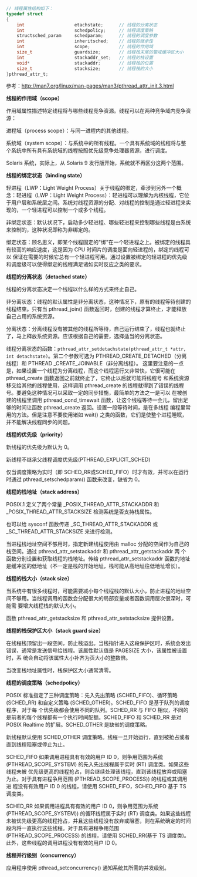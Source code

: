 ```c
// 线程属性结构如下：  
typedef struct  
{  
    int                   etachstate;      // 线程的分离状态  
    int                   schedpolicy;     // 线程调度策略  
    structsched_param     schedparam;      // 线程的调度参数  
    int                   inheritsched;    // 线程的继承性  
    int                   scope;           // 线程的作用域  
    size_t                guardsize;       // 线程栈末尾的警戒缓冲区大小  
    int                   stackaddr_set;   // 线程的栈设置  
    void*                 stackaddr;       // 线程栈的位置  
    size_t                stacksize;       // 线程栈的大小  
}pthread_attr_t;  
```

参考：<http://man7.org/linux/man-pages/man3/pthread_attr_init.3.html>

**线程的作用域（scope）**

作用域属性描述特定线程将与哪些线程竞争资源。线程可以在两种竞争域内竞争资源：

进程域（process scope）：与同一进程内的其他线程。

系统域（system scope）：与系统中的所有线程。一个具有系统域的线程将与整个系统中所有具有系统域的线程按照优先级竞争处理器资源，进行调度。

Solaris 系统，实际上，从 Solaris 9 发行版开始，系统就不再区分这两个范围。

**线程的绑定状态（binding state）**

轻进程（LWP：Light Weight Process）关于线程的绑定，牵涉到另外一个概念：轻进程（LWP：Light Weight Process）：轻进程可以理解为内核线程，它位于用户层和系统层之间。系统对线程资源的分配、对线程的控制是通过轻进程来实现的，一个轻进程可以控制一个或多个线程。

非绑定状态：默认状况下，启动多少轻进程、哪些轻进程来控制哪些线程是由系统来控制的，这种状况即称为非绑定的。

绑定状态：顾名思义，即某个线程固定的"绑"在一个轻进程之上。被绑定的线程具有较高的响应速度，这是因为 CPU 时间片的调度是面向轻进程的，绑定的线程可以
保证在需要的时候它总有一个轻进程可用。通过设置被绑定的轻进程的优先级和调度级可以使得绑定的线程满足诸如实时反应之类的要求。

**线程的分离状态（detached state）**

线程的分离状态决定一个线程以什么样的方式来终止自己。

非分离状态：线程的默认属性是非分离状态，这种情况下，原有的线程等待创建的线程结束。只有当 pthread_join() 函数返回时，创建的线程才算终止，才能释放自己占用的系统资源。

分离状态：分离线程没有被其他的线程所等待，自己运行结束了，线程也就终止了，马上释放系统资源。应该根据自己的需要，选择适当的分离状态。

线程分离状态的函数：`pthread_attr_setdetachstate(pthread_attr_t *attr, int detachstate)`。第二个参数可选为 PTHREAD_CREATE_DETACHED（分离线程）和 PTHREAD _CREATE_JOINABLE（非分离线程）。
这里要注意的一点是，如果设置一个线程为分离线程，而这个线程运行又非常快，它很可能在 pthread_create 函数返回之前就终止了，它终止以后就可能将线程号
和系统资源移交给其他的线程使用，这样调用 pthread_create 的线程就得到了错误的线程号。要避免这种情况可以采取一定的同步措施，最简单的方法之一是可以
在被创建的线程里调用 pthread_cond_timewait 函数，让这个线程等待一会儿，留出足够的时间让函数 pthread_create 返回。设置一段等待时间，是在多线程
编程里常用的方法。但是注意不要使用诸如 wait() 之类的函数，它们是使整个进程睡眠，并不能解决线程同步的问题。

**线程的优先级（priority）**

新线程的优先级为默认为 0。

新线程不继承父线程调度优先级(PTHREAD_EXPLICIT_SCHED)

仅当调度策略为实时（即 SCHED_RR或SCHED_FIFO）时才有效，并可以在运行时通过 pthread_setschedparam() 函数来改变，缺省为 0。

**线程的栈地址（stack address）**

POSIX.1 定义了两个常量 _POSIX_THREAD_ATTR_STACKADDR 和 _POSIX_THREAD_ATTR_STACKSIZE 检测系统是否支持栈属性。

也可以给 sysconf 函数传递 _SC_THREAD_ATTR_STACKADDR 或 _SC_THREAD_ATTR_STACKSIZE 来进行检测。

当进程栈地址空间不够用时，指定新建线程使用由 malloc 分配的空间作为自己的栈空间。通过 pthread_attr_setstackaddr 和 pthread_attr_getstackaddr 两
个函数分别设置和获取线程的栈地址。传给 pthread_attr_setstackaddr 函数的地址是缓冲区的低地址（不一定是栈的开始地址，栈可能从高地址往低地址增长）。

**线程的栈大小（stack size）**

当系统中有很多线程时，可能需要减小每个线程栈的默认大小，防止进程的地址空间不够用。当线程调用的函数会分配很大的局部变量或者函数调用层次很深时，可能需
要增大线程栈的默认大小。

函数 pthread_attr_getstacksize 和 pthread_attr_setstacksize 提供设置。

**线程的栈保护区大小（stack guard size）**

在线程栈顶留出一段空间，防止栈溢出。当栈指针进入这段保护区时，系统会发出错误，通常是发送信号给线程。该属性默认值是 PAGESIZE 大小，该属性被设置时，系
统会自动将该属性大小补齐为页大小的整数倍。

当改变栈地址属性时，栈保护区大小通常清零。

**线程的调度策略（schedpolicy）**

POSIX 标准指定了三种调度策略：先入先出策略 (SCHED_FIFO)、循环策略 (SCHED_RR) 和自定义策略 (SCHED_OTHER)。SCHED_FIFO 是基于队列的调度程序，对于每
个优先级都会使用不同的队列。SCHED_RR 与 FIFO 相似，不同的是前者的每个线程都有一个执行时间配额。SCHED_FIFO 和 SCHED_RR 是对 POSIX Realtime 的扩展。SCHED_OTHER 是缺省的调度策略。

新线程默认使用 SCHED_OTHER 调度策略。线程一旦开始运行，直到被抢占或者直到线程阻塞或停止为止。

SCHED_FIFO 如果调用进程具有有效的用户 ID 0，则争用范围为系统 (PTHREAD_SCOPE_SYSTEM) 的先入先出线程属于实时 (RT) 调度类。如果这些线程未被
优先级更高的线程抢占，则会继续处理该线程，直到该线程放弃或阻塞为止。对于具有进程争用范围 (PTHREAD_SCOPE_PROCESS)) 的线程或其调用进
程没有有效用户 ID 0 的线程，请使用 SCHED_FIFO，SCHED_FIFO 基于 TS 调度类。

SCHED_RR 如果调用进程具有有效的用户 ID 0，则争用范围为系统 (PTHREAD_SCOPE_SYSTEM)) 的循环线程属于实时 (RT) 调度类。如果这些线程未被优先级更高的线程抢占，并且这些线程没有放弃或阻塞，则在系统确定的时间段内将一直执行这些线程。对于具有进程争用范围 (PTHREAD_SCOPE_PROCESS) 的线程，请使用 SCHED_RR(基于 TS 调度类)。此外，这些线程的调用进程没有有效的用户 ID 0。

**线程并行级别（concurrency）**

应用程序使用 pthread_setconcurrency() 通知系统其所需的并发级别。
